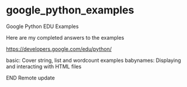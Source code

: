# google_python_examples
Google Python EDU Examples


Here are my completed answers to the examples

https://developers.google.com/edu/python/

basic: Cover string, list and wordcount examples
babynames: Displaying and interacting with HTML files

END
Remote update
